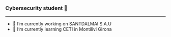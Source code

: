 ### Cybersecurity student 👋
----------------------------

- 🔭 I’m currently working on SANTDALMAI S.A.U
- 🌱 I’m currently learning CETI in Montilivi Girona

<!--
**genisMompio/genisMompio** is a ✨ _special_ ✨ repository because its `README.md` (this file) appears on your GitHub profile.

Here are some ideas to get you started:

- 🔭 I’m currently working on ...
- 🌱 I’m currently learning ...
- 👯 I’m looking to collaborate on ...
- 🤔 I’m looking for help with ...
- 💬 Ask me about ...
- 📫 How to reach me: ...
- 😄 Pronouns: ...
- ⚡ Fun fact: ...
-->
